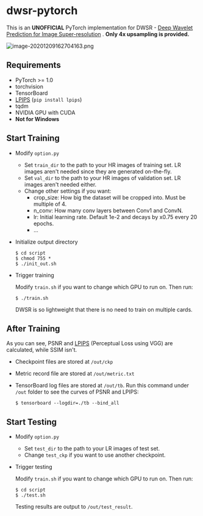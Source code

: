 # dwsr-pytorch

This is an **UNOFFICIAL** PyTorch implementation for DWSR - [Deep Wavelet Prediction for Image Super-resolution](http://openaccess.thecvf.com/content_cvpr_2017_workshops/w12/papers/Guo_Deep_Wavelet_Prediction_CVPR_2017_paper.pdf) . **Only 4x upsampling is provided.**

![image-20201209162704163.png](https://i.loli.net/2020/12/09/H2Dk6pSqYvuVLtF.png)

## Requirements

- PyTorch >= 1.0
- torchvision
- TensorBoard
- [LPIPS](https://github.com/richzhang/PerceptualSimilarity) (`pip install lpips`)
- tqdm
- NVIDIA GPU with CUDA
- **Not for Windows**

## Start Training

- Modify `option.py`

  - Set `train_dir` to the path to your HR images of training set. LR images aren't needed since they are generated on-the-fly.
  - Set `val_dir` to the path to your HR images of validation set. LR images aren't needed either.
  - Change other settings if you want:
    - crop_size: How big the dataset will be cropped into. Must be multiple of 4.
    - n_conv: How many conv layers between Conv1 and ConvN.
    - lr: Initial learning rate. Default 1e-2 and decays by x0.75 every 20 epochs.
    - ...

- Initialize output directory

  ```shell
  $ cd script
  $ chmod 755 *
  $ ./init_out.sh
  ```

- Trigger training

  Modify `train.sh` if you want to change which GPU to run on. Then run:

  ```shell
  $ ./train.sh
  ```

  DWSR is so lightweight that there is no need to train on multiple cards.

## After Training

As you can see, PSNR and [LPIPS](https://github.com/richzhang/PerceptualSimilarity) (Perceptual Loss using VGG) are calculated, while SSIM isn't.

- Checkpoint files are stored at `/out/ckp`

- Metric record file are stored at `/out/metric.txt`

- TensorBoard log files are stored at `/out/tb`. Run this command under `/out` folder to see the curves of PSNR and LPIPS:

  ```shell
  $ tensorboard --logdir=./tb --bind_all
  ```

## Start Testing

- Modify `option.py`

  - Set `test_dir` to the path to your LR images of test set.
  - Change `test_ckp` if you want to use another checkpoint.

- Trigger testing

  Modify `train.sh` if you want to change which GPU to run on. Then run:

  ```shell
  $ cd script
  $ ./test.sh
  ```

  Testing results are output to `/out/test_result`.

